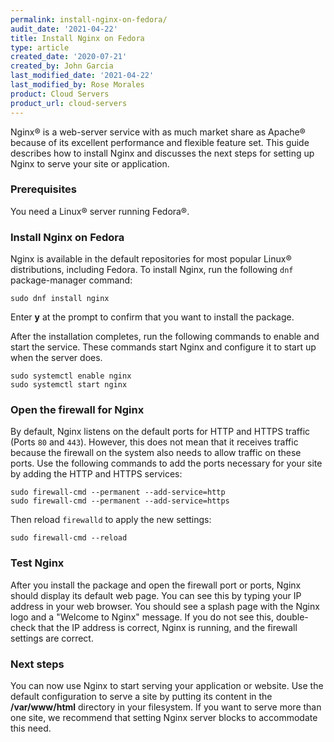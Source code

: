 ```yaml
---
permalink: install-nginx-on-fedora/
audit_date: '2021-04-22'
title: Install Nginx on Fedora
type: article
created_date: '2020-07-21'
created_by: John Garcia
last_modified_date: '2021-04-22'
last_modified_by: Rose Morales
product: Cloud Servers
product_url: cloud-servers
---
```


Nginx&reg; is a web-server service with as much market share as Apache&reg;
because of its excellent performance and flexible feature set. This guide
describes how to install Nginx and discusses the next steps for setting up Nginx
to serve your site or application.

### Prerequisites

You need a Linux&reg; server running Fedora&reg;.

### Install Nginx on Fedora

Nginx is available in the default repositories for most popular Linux&reg;
distributions, including Fedora. To install Nginx, run the following `dnf`
package-manager command:

    sudo dnf install nginx

Enter **y** at the prompt to confirm that you want to install the package.

After the installation completes, run the following commands to enable and start
the service. These commands start Nginx and configure it to start up when the
server does.

    sudo systemctl enable nginx
    sudo systemctl start nginx

### Open the firewall for Nginx

By default, Nginx listens on the default ports for HTTP and HTTPS traffic (Ports
`80` and `443`). However, this does not mean that it receives traffic
because the firewall on the system also needs to allow traffic on these ports.
Use the following commands to add the ports necessary for your site by adding
the HTTP and HTTPS services:

    sudo firewall-cmd --permanent --add-service=http
    sudo firewall-cmd --permanent --add-service=https

Then reload `firewalld` to apply the new settings:

    sudo firewall-cmd --reload

### Test Nginx

After you install the package and open the firewall port or ports, Nginx should
display its default web page. You can see this by typing your IP address in your
web browser. You should see a splash page with the Nginx logo and a "Welcome to
Nginx" message. If you do not see this, double-check that the IP address is
correct, Nginx is running, and the firewall settings are correct.

### Next steps

You can now use Nginx to start serving your application or website. Use the
default configuration to serve a site by putting its content in the
**/var/www/html** directory in your filesystem. If you want to serve more than
one site, we recommend that setting Nginx server blocks to accommodate this
need.
